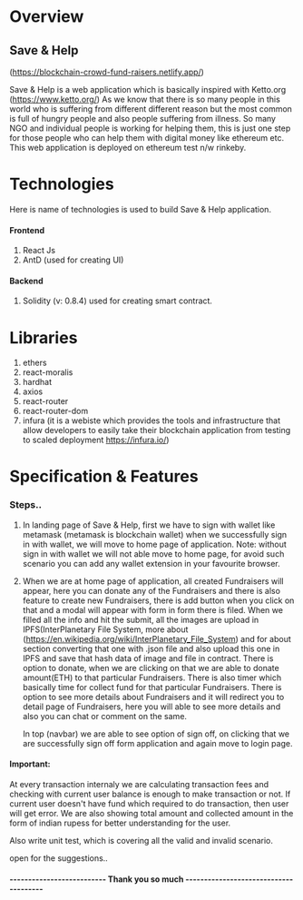 
# Overview

## Save & Help
(https://blockchain-crowd-fund-raisers.netlify.app/)

Save & Help is a web application which is basically inspired with Ketto.org (https://www.ketto.org/)
As we know that there is so many people in this world who is suffering from different different
reason but the most common is full of hungry people and also people suffering from illness. So many NGO and individual people 
is working for helping them, this is just one step for those people who can help them 
with digital money like ethereum etc. This web application is deployed on ethereum test n/w
rinkeby.

# Technologies
Here is name of technologies is used to build Save & Help application.

#### Frontend
1. React Js
2. AntD (used for creating UI)

#### Backend
1. Solidity (v: 0.8.4) used for creating smart contract.

# Libraries
1. ethers
2. react-moralis
3. hardhat
4. axios
5. react-router
6. react-router-dom
7. infura (it is a webiste which provides the tools and infrastructure that allow developers to easily take their blockchain application from testing to scaled deployment  https://infura.io/)

# Specification & Features

### Steps..

1. In landing page of Save & Help, first we have to sign with wallet like metamask (metamask is blockchain wallet)
   when we successfully sign in with wallet, we will move to home page of application.
   Note: without sign in with wallet we will not able move to home page, for avoid such scenario
   you can add any wallet extension in your favourite browser.

2. When we are at home page of application, all created Fundraisers will appear, here you can donate any of the Fundraisers and there is also feature to create new Fundraisers, there is add button when you click on that and a modal will appear with form
   in form there is filed. When we filled all the info and hit the submit, all the images are upload in IPFS(InterPlanetary File System, more about (https://en.wikipedia.org/wiki/InterPlanetary_File_System) and for about section converting that one with .json file and also upload this one in IPFS and save that hash data of image and file in contract.
   There is option to donate, when we are clicking on that we are able to donate amount(ETH) to that particular Fundraisers. There is also timer which basically time for collect fund for that particular Fundraisers.
   There is option to see more details about Fundraisers and it will redirect you to detail page of Fundraisers, here you will able to see more details and also you can chat or comment on the same.

   In top (navbar) we are able to see option of sign off, on clicking that we are successfully sign off form application and again move to login page.

#### Important:
 At every transaction internaly we are calculating transaction fees and checking with current user
 balance is enough to make transaction or not. If current user doesn't have fund which required to do transaction, then user will get error.
 We are also showing total amount and collected amount in the form of indian rupess for better understanding for the user.

Also write unit test, which is covering all the valid and invalid scenario.

open for the suggestions..
#### -------------------------- Thank you so much --------------------------------------






